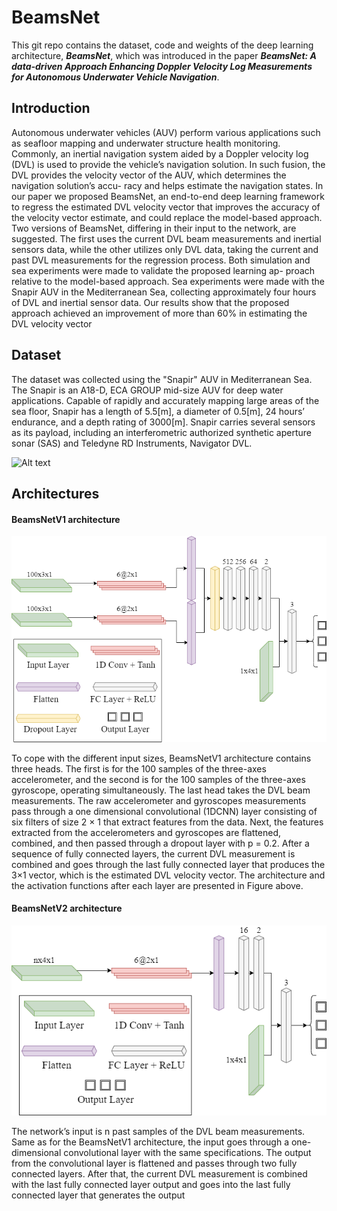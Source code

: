 # BeamsNet

This git repo contains the dataset, code and weights of the 
deep learning architecture, **_BeamsNet_**, which was introduced
in the paper **_BeamsNet: A data-driven Approach Enhancing Doppler Velocity Log Measurements for Autonomous Underwater Vehicle Navigation_**.

## Introduction

Autonomous underwater vehicles (AUV) perform various applications such as
seafloor mapping and underwater structure health monitoring. Commonly, an
inertial navigation system aided by a Doppler velocity log (DVL) is used to
provide the vehicle’s navigation solution. In such fusion, the DVL provides the
velocity vector of the AUV, which determines the navigation solution’s accu-
racy and helps estimate the navigation states. In our paper we proposed BeamsNet,
an end-to-end deep learning framework to regress the estimated DVL velocity
vector that improves the accuracy of the velocity vector estimate, and could
replace the model-based approach. Two versions of BeamsNet, differing in their
input to the network, are suggested. The first uses the current DVL beam
measurements and inertial sensors data, while the other utilizes only DVL data,
taking the current and past DVL measurements for the regression process. Both
simulation and sea experiments were made to validate the proposed learning ap-
proach relative to the model-based approach. Sea experiments were made with
the Snapir AUV in the Mediterranean Sea, collecting approximately four hours
of DVL and inertial sensor data. Our results show that the proposed approach
achieved an improvement of more than 60% in estimating the DVL velocity
vector

## Dataset

The dataset was collected using the "Snapir" AUV in Mediterranean Sea. The
Snapir is an A18-D, ECA GROUP mid-size AUV for deep water applications.
Capable of rapidly and accurately mapping large areas of the sea floor, Snapir
has a length of 5.5[m], a diameter of 0.5[m], 24 hours’ endurance, and a depth
rating of 3000[m]. Snapir carries several sensors as its payload, including an
interferometric authorized synthetic aperture sonar (SAS) and Teledyne RD
Instruments, Navigator DVL.

![Alt text](/Figures/snapir.png "Snapir AUV")



## Architectures

#### BeamsNetV1 architecture
![Alt text](/Figures/BeamsNetV1.png "BeamsNetV1 architecture")

To cope with the different input sizes, BeamsNetV1 architecture
contains three heads. The first is for the 100 samples of the three-axes accelerometer, and the second is for the 100 samples of the three-axes gyroscope,
operating simultaneously. The last head takes the DVL beam measurements.
The raw accelerometer and gyroscopes measurements pass through a one dimensional convolutional (1DCNN) layer consisting of six filters of size 2 × 1
that extract features from the data. Next, the features extracted from the accelerometers and gyroscopes are flattened, combined, and then passed through
a dropout layer with p = 0.2. After a sequence of fully connected layers, the current DVL measurement is combined and goes through the last fully connected
layer that produces the 3×1 vector, which is the estimated DVL velocity vector.
The architecture and the activation functions after each layer are presented in
Figure above.

#### BeamsNetV2 architecture
![Alt text](/Figures/BeamsNetV2.png "BeamsNetV2 architecture")

The network’s input is n past samples of the DVL beam measurements. Same as for
the BeamsNetV1 architecture, the input goes through a one-dimensional convolutional layer with the same specifications. The output from the convolutional
layer is flattened and passes through two fully connected layers. After that,
the current DVL measurement is combined with the last fully connected layer
output and goes into the last fully connected layer that generates the output